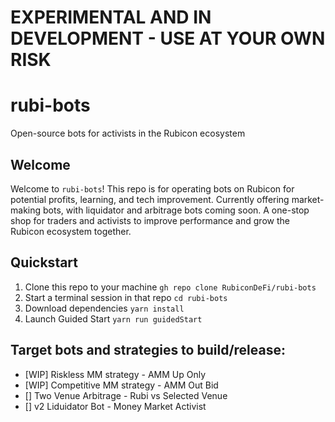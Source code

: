 # EXPERIMENTAL AND IN DEVELOPMENT - USE AT YOUR OWN RISK

# rubi-bots
Open-source bots for activists in the Rubicon ecosystem

## Welcome
Welcome to `rubi-bots`! This repo is for operating bots on Rubicon for potential profits, learning, and tech improvement. Currently offering market-making bots, with liquidator and arbitrage bots coming soon. A one-stop shop for traders and activists to improve performance and grow the Rubicon ecosystem together.

## Quickstart
1. Clone this repo to your machine `gh repo clone RubiconDeFi/rubi-bots`
2. Start a terminal session in that repo `cd rubi-bots`
3. Download dependencies `yarn install`
4. Launch Guided Start `yarn run guidedStart`

## Target bots and strategies to build/release:
- [WIP] Riskless MM strategy - AMM Up Only
- [WIP] Competitive MM strategy - AMM Out Bid
- [] Two Venue Arbitrage - Rubi vs Selected Venue
- [] v2 Liduidator Bot - Money Market Activist
